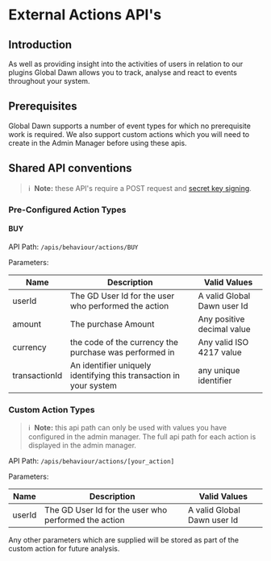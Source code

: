 # External Actions API's

## Introduction

As well as providing insight into the activities of users in relation to our plugins Global Dawn allows you to track, analyse and react to events throughout your system.

## Prerequisites

Global Dawn supports a number of event types for which no prerequisite work is required. We also support custom actions which you will need to create in the Admin Manager before using these apis.

## Shared API conventions 

> :information_source: &nbsp;<strong>Note:</strong> these API's require a POST request and [secret key signing](https://github.com/globaldawn/docs/blob/master/apis/secret_key_signing.md).

### Pre-Configured Action Types

#### BUY

API Path: `/apis/behaviour/actions/BUY`

Parameters:

| Name | Description | Valid Values |
|------|-------------|--------------|
| userId | The GD User Id for the user who performed the action | A valid Global Dawn user Id |
| amount | The purchase Amount | Any positive decimal value |
| currency | the code of the currency the purchase was performed in | Any valid ISO 4217 value |
| transactionId | An identifier uniquely identifying this transaction in your system | any unique identifier |

### Custom Action Types

> :information_source: &nbsp;<strong>Note:</strong> this api path can only be used with values you have configured in the admin manager. The full api path for each action is displayed in the admin manager.

API Path: `/apis/behaviour/actions/[your_action]`

Parameters:

| Name | Description | Valid Values |
|------|-------------|--------------|
| userId | The GD User Id for the user who performed the action | A valid Global Dawn user Id |


Any other parameters which are supplied will be stored as part of the custom action for future analysis.
